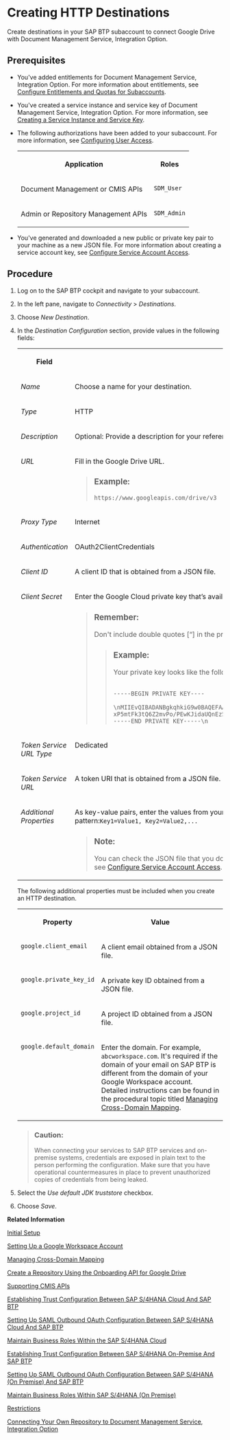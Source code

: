 <!-- loio2b04ac7ce43647b8a0cca2c28e1bef52 -->

# Creating HTTP Destinations

Create destinations in your SAP BTP subaccount to connect Google Drive with Document Management Service, Integration Option.



<a name="loio2b04ac7ce43647b8a0cca2c28e1bef52__prereq_a13_3qd_qtb"/>

## Prerequisites

-   You've added entitlements for Document Management Service, Integration Option. For more information about entitlements, see [Configure Entitlements and Quotas for Subaccounts](https://help.sap.com/viewer/65de2977205c403bbc107264b8eccf4b/Cloud/en-US/5ba357b4fa1e4de4b9fcc4ae771609da.html).

-   You've created a service instance and service key of Document Management Service, Integration Option. For more information, see [Creating a Service Instance and Service Key](integration-option-guide/creating-a-service-instance-and-service-key-fe7f1e5.md).

-   The following authorizations have been added to your subaccount. For more information, see [Configuring User Access](web-app-guide/configuring-user-access-66e4071.md).


    <table>
    <tr>
    <th valign="top">

    Application
    
    </th>
    <th valign="top">

    Roles
    
    </th>
    </tr>
    <tr>
    <td valign="top">
    
    Document Management or CMIS APIs
    
    </td>
    <td valign="top">
    
    `SDM_User`
    
    </td>
    </tr>
    <tr>
    <td valign="top">
    
    Admin or Repository Management APIs
    
    </td>
    <td valign="top">
    
    `SDM_Admin`
    
    </td>
    </tr>
    </table>
    
-   You've generated and downloaded a new public or private key pair to your machine as a new JSON file. For more information about creating a service account key, see [Configure Service Account Access](configure-service-account-access-9774430.md).




## Procedure

1.  Log on to the SAP BTP cockpit and navigate to your subaccount.

2.  In the left pane, navigate to *Connectivity* \> *Destinations*.

3.  Choose *New Destination*.

4.  In the *Destination Configuration* section, provide values in the following fields:


    <table>
    <tr>
    <th valign="top">

    Field
    
    </th>
    <th valign="top">

    Description
    
    </th>
    </tr>
    <tr>
    <td valign="top">
    
    *Name*
    
    </td>
    <td valign="top">
    
    Choose a name for your destination.
    
    </td>
    </tr>
    <tr>
    <td valign="top">
    
    *Type*
    
    </td>
    <td valign="top">
    
    HTTP
    
    </td>
    </tr>
    <tr>
    <td valign="top">
    
    *Description*
    
    </td>
    <td valign="top">
    
    Optional: Provide a description for your reference
    
    </td>
    </tr>
    <tr>
    <td valign="top">
    
    *URL*
    
    </td>
    <td valign="top">
    
    Fill in the Google Drive URL.

    > ### Example:  
    > `https://www.googleapis.com/drive/v3`


    
    </td>
    </tr>
    <tr>
    <td valign="top">
    
    *Proxy Type*
    
    </td>
    <td valign="top">
    
    Internet
    
    </td>
    </tr>
    <tr>
    <td valign="top">
    
    *Authentication*
    
    </td>
    <td valign="top">
    
    OAuth2ClientCredentials
    
    </td>
    </tr>
    <tr>
    <td valign="top">
    
    *Client ID*
    
    </td>
    <td valign="top">
    
    A client ID that is obtained from a JSON file.
    
    </td>
    </tr>
    <tr>
    <td valign="top">
    
    *Client Secret*
    
    </td>
    <td valign="top">
    
    Enter the Google Cloud private key that’s available in the JSON file.

    > ### Remember:  
    > Don't include double quotes [“\] in the private key. Make sure to copy the key without it.
    > 
    > > ### Example:  
    > > Your private key looks like the following:
    > > 
    > > ```
    > > 
    > > -----BEGIN PRIVATE KEY----
    > > 
    > > \nMIIEvQIBADANBgkqhkiG9w0BAQEFAASCBKcwggSjAgEAAoIBAQCfp4PTx3ezoyXT\n
    > > xP5mtFk3tQ6Z2mvPo/PEwKJidaUQnEz5kQqZynGb1OZX9Kd7JJb6l0zjb5S2NJ/O\n/Fg+55Xlb5y\nMy+kxM+EHmthpHoBDEZQEnM=\n
    > > -----END PRIVATE KEY-----\n
    > > ```


    
    </td>
    </tr>
    <tr>
    <td valign="top">
    
    *Token Service URL Type*
    
    </td>
    <td valign="top">
    
    Dedicated
    
    </td>
    </tr>
    <tr>
    <td valign="top">
    
    *Token Service URL*
    
    </td>
    <td valign="top">
    
    A token URI that is obtained from a JSON file.
    
    </td>
    </tr>
    <tr>
    <td valign="top">
    
    *Additional Properties*
    
    </td>
    <td valign="top">
    
    As key-value pairs, enter the values from your service account JSON file with the prefix "google." in the keys followed by the pattern:`Key1=Value1, Key2=Value2,...`

    > ### Note:  
    > You can check the JSON file that you downloaded when you created the service account access. For more information, see [Configure Service Account Access](configure-service-account-access-9774430.md).


    
    </td>
    </tr>
    </table>
    
    The following additional properties must be included when you create an HTTP destination.


    <table>
    <tr>
    <th valign="top">

    Property
    
    </th>
    <th valign="top">

    Value
    
    </th>
    </tr>
    <tr>
    <td valign="top">
    
    `google.client_email`
    
    </td>
    <td valign="top">
    
    A client email obtained from a JSON file.
    
    </td>
    </tr>
    <tr>
    <td valign="top">
    
    `google.private_key_id`
    
    </td>
    <td valign="top">
    
    A private key ID obtained from a JSON file.
    
    </td>
    </tr>
    <tr>
    <td valign="top">
    
    `google.project_id`
    
    </td>
    <td valign="top">
    
    A project ID obtained from a JSON file.
    
    </td>
    </tr>
    <tr>
    <td valign="top">
    
    `google.default_domain`
    
    </td>
    <td valign="top">
    
    Enter the domain. For example, `abcworkspace.com`. It's required if the domain of your email on SAP BTP is different from the domain of your Google Workspace account. Detailed instructions can be found in the procedural topic titled [Managing Cross-Domain Mapping](managing-cross-domain-mapping-96d2d97.md).
    
    </td>
    </tr>
    </table>
    
    > ### Caution:  
    > When connecting your services to SAP BTP services and on-premise systems, credentials are exposed in plain text to the person performing the configuration. Make sure that you have operational countermeasures in place to prevent unauthorized copies of credentials from being leaked.

5.  Select the *Use default JDK truststore* checkbox.

6.  Choose *Save*.


**Related Information**  


[Initial Setup](initial-setup-ef91284.md "Before you get started in Document Management Service, Integration Option your SAP BTP account administrator must subscribe to your SAP BTP subaccount to the Document Management Service, Integration Option by performing some preparatory steps.")

[Setting Up a Google Workspace Account](setting-up-a-google-workspace-account-9670f69.md "Create your Google Workspace Account to connect to Document Management Service, Integration Option.")

[Managing Cross-Domain Mapping](managing-cross-domain-mapping-96d2d97.md "Manage cross-domain mapping if your domain is different from the Google Workspace domain.")

[Create a Repository Using the Onboarding API for Google Drive](create-a-repository-using-the-onboarding-api-for-google-drive-90faa8c.md "Create your repository to Document Management Service, Integration Option as it's required for establishing a connection with Google Drive.")

[Supporting CMIS APIs](supporting-cmis-apis-4288da6.md "Following is a list of all supported CMIS (Content Management Interoperability Services) REST APIs.")

[Establishing Trust Configuration Between SAP S/4HANA Cloud And SAP BTP](establishing-trust-configuration-between-sap-s-4hana-cloud-and-sap-btp-66f91a9.md "To establish SAML trust to the identity providers generated in the SAP S/4HANA Cloud, import the SAML identity provider metadata to the Cloud Foundry account.")

[Setting Up SAML Outbound OAuth Configuration Between SAP S/4HANA Cloud And SAP BTP](setting-up-saml-outbound-oauth-configuration-between-sap-s-4hana-cloud-and-sap-btp-26f9c07.md "Configure SAML Outbound OAuth configuration between SAP S/4HANA Cloud and SAP BTP.")

[Maintain Business Roles Within the SAP S/4HANA Cloud](maintain-business-roles-within-the-sap-s-4hana-cloud-091973b.md "Create and maintain business roles based on the selected business catalogs.")

[Establishing Trust Configuration Between SAP S/4HANA On-Premise And SAP BTP](establishing-trust-configuration-between-sap-s-4hana-on-premise-and-sap-btp-f64dcdb.md "To establish SAML trust to the identity providers generated in the SAP S/4HANA On-Premise, import the SAML identity provider metadata to the SAP BTP account.")

[Setting Up SAML Outbound OAuth Configuration Between SAP S/4HANA \(On Premise\) And SAP BTP](setting-up-saml-outbound-oauth-configuration-between-sap-s-4hana-on-premise-and-sap-btp-699a106.md "Configure SAML Outbound OAuth configuration between SAP S/4HANA (on premise) and SAP BTP.")

[Maintain Business Roles Within SAP S/4HANA \(On Premise\)](maintain-business-roles-within-sap-s-4hana-on-premise-d1999cf.md "You can define authorizations for your custom business roles in SAP S/4HANA (On Premise).")

[Restrictions](restrictions-ed62ee4.md "The following is a list of various restrictions provided by Google Drive APIs to support Google Workspace Integration.")

[Connecting Your Own Repository to Document Management Service, Integration Option](integration-option-guide/connecting-your-own-repository-to-document-management-service-integration-option-21bd278.md "Connect your choice of CMIS-compliant, on-premise, or cloud repository to Document Management Service, Integration Option using REST APIs.")

